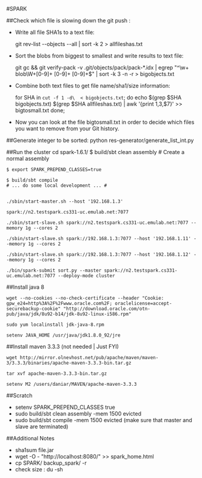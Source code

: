 #SPARK



##Check which file is slowing down the git push :

- Write all file SHA1s to a text file:

	git rev-list --objects --all | sort -k 2 > allfileshas.txt

- Sort the blobs from biggest to smallest and write results to text file:

	git gc && git verify-pack -v .git/objects/pack/pack-*.idx | egrep "^\w+ blob\W+[0-9]+ [0-9]+ [0-9]+$" | sort -k 3 -n -r > bigobjects.txt

- Combine both text files to get file name/sha1/size information:
	
	for SHA in `cut -f 1 -d\  < bigobjects.txt`; do
		echo $(grep $SHA bigobjects.txt) $(grep $SHA allfileshas.txt) | awk '{print $1,$3,$7}' >> bigtosmall.txt 
	done;

- Now you can look at the file bigtosmall.txt in order to decide which files you want to remove from your Git history.


##Generate integer to be sorted:
	python res-generator/generate_list_int.py

##Run the cluster
	cd spark-1.6.1/
	$ build/sbt clean assembly # Create a normal assembly

	$ export SPARK_PREPEND_CLASSES=true

	$ build/sbt compile
	# ... do some local development ... #


	./sbin/start-master.sh --host '192.168.1.3'
	
	spark://n2.testspark.cs331-uc.emulab.net:7077

	./sbin/start-slave.sh spark://n2.testspark.cs331-uc.emulab.net:7077 --memory 1g --cores 2
	
	./sbin/start-slave.sh spark://192.168.1.3:7077 --host '192.168.1.11' --memory 1g --cores 2
	
	./sbin/start-slave.sh spark://192.168.1.3:7077 --host '192.168.1.12' --memory 1g --cores 2
	
	./bin/spark-submit sort.py --master spark://n2.testspark.cs331-uc.emulab.net:7077 --deploy-mode cluster 



##Install java 8

	wget --no-cookies --no-check-certificate --header "Cookie: gpw_e24=http%3A%2F%2Fwww.oracle.com%2F; oraclelicense=accept-securebackup-cookie" "http://download.oracle.com/otn-pub/java/jdk/8u92-b14/jdk-8u92-linux-i586.rpm"

	sudo yum localinstall jdk-java-8.rpm

	setenv JAVA_HOME /usr/java/jdk1.8.0_92/jre
	

##Install maven 3.3.3 (not needed | Just FYI)

	wget http://mirror.olnevhost.net/pub/apache/maven/maven-3/3.3.3/binaries/apache-maven-3.3.3-bin.tar.gz

	tar xvf apache-maven-3.3.3-bin.tar.gz

	setenv M2 /users/daniar/MAVEN/apache-maven-3.3.3


##Scratch 
- setenv SPARK_PREPEND_CLASSES true
- sudo build/sbt clean assembly -mem 1500 evicted
- sudo build/sbt compile -mem 1500 evicted (make sure that master and slave are terminated)


##Additional Notes
- sha1sum file.jar
- wget -O - "http://localhost:8080/" >> spark_home.html
- cp SPARK/ backup_spark/ -r
- check size : du -sh